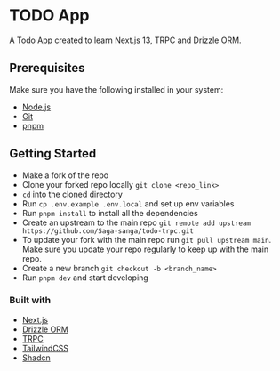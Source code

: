 # TODO App

A Todo App created to learn Next.js 13, TRPC and Drizzle ORM.

## Prerequisites

Make sure you have the following installed in your system:

- [Node.js](https://nodejs.dev/en/)
- [Git](https://git-scm.com/)
- [pnpm](https://pnpm.io/)

## Getting Started

- Make a fork of the repo
- Clone your forked repo locally `git clone <repo_link>`
- `cd` into the cloned directory
- Run `cp .env.example .env.local` and set up env variables
- Run `pnpm install` to install all the dependencies
- Create an upstream to the main repo `git remote add upstream https://github.com/Saga-sanga/todo-trpc.git`
- To update your fork with the main repo run `git pull upstream main`. Make sure you update your repo regularly to keep up with the main repo.
- Create a new branch `git checkout -b <branch_name>`
- Run `pnpm dev` and start developing

### Built with

- [Next.js](https://nextjs.org/)
- [Drizzle ORM](https://orm.drizzle.team/)
- [TRPC](https://trpc.io/)
- [TailwindCSS](https://tailwindcss.com/)
- [Shadcn](https://ui.shadcn.com/)
